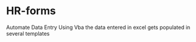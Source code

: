 # HR-forms
Automate Data Entry
Using Vba the data entered in excel gets populated in several templates

